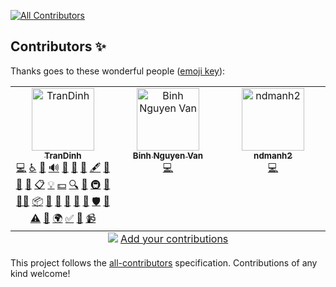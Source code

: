 
<!-- ALL-CONTRIBUTORS-BADGE:START - Do not remove or modify this section -->
[![All Contributors](https://img.shields.io/badge/all_contributors-3-orange.svg?style=flat-square)](#contributors-)
<!-- ALL-CONTRIBUTORS-BADGE:END -->
## Contributors ✨

Thanks goes to these wonderful people ([emoji key](https://allcontributors.org/docs/en/emoji-key)):

<!-- ALL-CONTRIBUTORS-LIST:START - Do not remove or modify this section -->
<!-- prettier-ignore-start -->
<!-- markdownlint-disable -->
<table>
  <tbody>
    <tr>
      <td align="center" valign="top" width="14.28%"><a href="https://github.com/trandinh"><img src="https://avatars.githubusercontent.com/u/4454707?v=4?s=100" width="100px;" alt="TranDinh"/><br /><sub><b>TranDinh</b></sub></a><br /><a href="https://github.com/manhnd/contributor/commits?author=trandinh" title="Code">💻</a> <a href="#a11y-trandinh" title="Accessibility">️️️️♿️</a> <a href="#question-trandinh" title="Answering Questions">💬</a> <a href="#audio-trandinh" title="Audio">🔊</a> <a href="#blog-trandinh" title="Blogposts">📝</a> <a href="https://github.com/manhnd/contributor/issues?q=author%3Atrandinh" title="Bug reports">🐛</a> <a href="#business-trandinh" title="Business development">💼</a> <a href="#content-trandinh" title="Content">🖋</a> <a href="#data-trandinh" title="Data">🔣</a> <a href="#design-trandinh" title="Design">🎨</a> <a href="https://github.com/manhnd/contributor/commits?author=trandinh" title="Documentation">📖</a> <a href="#eventOrganizing-trandinh" title="Event Organizing">📋</a> <a href="#example-trandinh" title="Examples">💡</a> <a href="#financial-trandinh" title="Financial">💵</a> <a href="#fundingFinding-trandinh" title="Funding Finding">🔍</a> <a href="#ideas-trandinh" title="Ideas, Planning, & Feedback">🤔</a> <a href="#infra-trandinh" title="Infrastructure (Hosting, Build-Tools, etc)">🚇</a> <a href="#maintenance-trandinh" title="Maintenance">🚧</a> <a href="#mentoring-trandinh" title="Mentoring">🧑‍🏫</a> <a href="#platform-trandinh" title="Packaging/porting to new platform">📦</a> <a href="#plugin-trandinh" title="Plugin/utility libraries">🔌</a> <a href="#projectManagement-trandinh" title="Project Management">📆</a> <a href="#promotion-trandinh" title="Promotion">📣</a> <a href="#research-trandinh" title="Research">🔬</a> <a href="https://github.com/manhnd/contributor/pulls?q=is%3Apr+reviewed-by%3Atrandinh" title="Reviewed Pull Requests">👀</a> <a href="#security-trandinh" title="Security">🛡️</a> <a href="#talk-trandinh" title="Talks">📢</a> <a href="https://github.com/manhnd/contributor/commits?author=trandinh" title="Tests">⚠️</a> <a href="#tool-trandinh" title="Tools">🔧</a> <a href="#translation-trandinh" title="Translation">🌍</a> <a href="#tutorial-trandinh" title="Tutorials">✅</a> <a href="#userTesting-trandinh" title="User Testing">📓</a> <a href="#video-trandinh" title="Videos">📹</a></td>
      <td align="center" valign="top" width="14.28%"><a href="https://github.com/nvbinhsoft"><img src="https://avatars.githubusercontent.com/u/125584665?v=4?s=100" width="100px;" alt="Binh Nguyen Van"/><br /><sub><b>Binh Nguyen Van</b></sub></a><br /><a href="https://github.com/manhnd/contributor/commits?author=nvbinhsoft" title="Code">💻</a></td>
      <td align="center" valign="top" width="14.28%"><a href="https://github.com/ndmanh2"><img src="https://avatars.githubusercontent.com/u/110186578?v=4?s=100" width="100px;" alt="ndmanh2"/><br /><sub><b>ndmanh2</b></sub></a><br /><a href="https://github.com/manhnd/contributor/commits?author=ndmanh2" title="Code">💻</a></td>
    </tr>
  </tbody>
  <tfoot>
    <tr>
      <td align="center" size="13px" colspan="7">
        <img src="https://raw.githubusercontent.com/all-contributors/all-contributors-cli/1b8533af435da9854653492b1327a23a4dbd0a10/assets/logo-small.svg">
          <a href="https://all-contributors.js.org/docs/en/bot/usage">Add your contributions</a>
        </img>
      </td>
    </tr>
  </tfoot>
</table>

<!-- markdownlint-restore -->
<!-- prettier-ignore-end -->

<!-- ALL-CONTRIBUTORS-LIST:END -->

This project follows the [all-contributors](https://github.com/all-contributors/all-contributors) specification. Contributions of any kind welcome!

